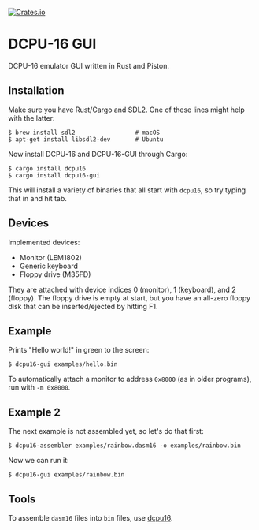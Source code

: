 [![Crates.io](https://img.shields.io/crates/v/dcpu16-gui.svg)](https://crates.io/crates/dcpu16-gui)

# DCPU-16 GUI

DCPU-16 emulator GUI written in Rust and Piston.

## Installation

Make sure you have Rust/Cargo and SDL2. One of these lines might help with the latter:

    $ brew install sdl2                 # macOS
    $ apt-get install libsdl2-dev       # Ubuntu

Now install DCPU-16 and DCPU-16-GUI through Cargo:

    $ cargo install dcpu16
    $ cargo install dcpu16-gui

This will install a variety of binaries that all start with `dcpu16`, so try
typing that in and hit tab.

## Devices

Implemented devices:

* Monitor (LEM1802)
* Generic keyboard
* Floppy drive (M35FD)

They are attached with device indices 0 (monitor), 1 (keyboard), and 2
(floppy). The floppy drive is empty at start, but you have an all-zero floppy
disk that can be inserted/ejected by hitting F1.

## Example

Prints "Hello world!" in green to the screen:

    $ dcpu16-gui examples/hello.bin

To automatically attach a monitor to address `0x8000` (as in older programs),
run with `-m 0x8000`.

## Example 2

The next example is not assembled yet, so let's do that first:

    $ dcpu16-assembler examples/rainbow.dasm16 -o examples/rainbow.bin

Now we can run it:

    $ dcpu16-gui examples/rainbow.bin

## Tools

To assemble `dasm16` files into `bin` files, use [dcpu16](https://github.com/gustavla/dcpu16).
